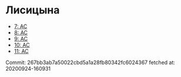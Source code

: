 # Лисицына
- [7: AC](7.md)
- [8: AC](8.md)
- [9: AC](9.md)
- [10: AC](10.md)
- [11: AC](11.md)

Commit: 267bb3ab7a50022cbd5a1a28fb80342fc6024367
 fetched at: 20200924-160931

